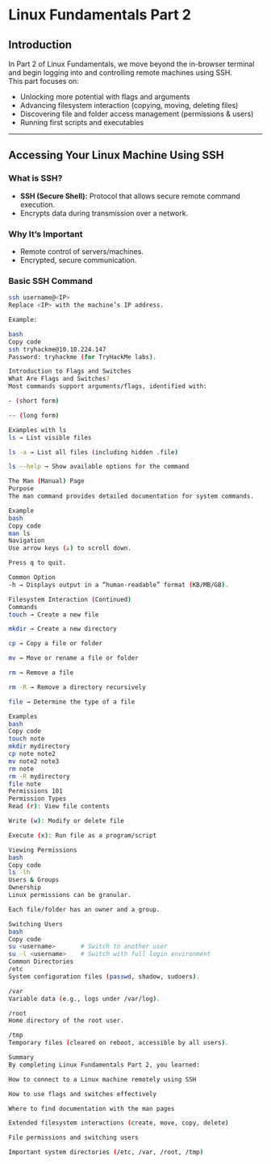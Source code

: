 # Linux Fundamentals Part 2

## Introduction
In Part 2 of Linux Fundamentals, we move beyond the in-browser terminal and begin logging into and controlling remote machines using SSH.  
This part focuses on:
- Unlocking more potential with flags and arguments
- Advancing filesystem interaction (copying, moving, deleting files)
- Discovering file and folder access management (permissions & users)
- Running first scripts and executables

---

## Accessing Your Linux Machine Using SSH

### What is SSH?
- **SSH (Secure Shell):** Protocol that allows secure remote command execution.
- Encrypts data during transmission over a network.

### Why It’s Important
- Remote control of servers/machines.
- Encrypted, secure communication.

### Basic SSH Command
```bash
ssh username@<IP>
Replace <IP> with the machine’s IP address.

Example:

bash
Copy code
ssh tryhackme@10.10.224.147
Password: tryhackme (for TryHackMe labs).

Introduction to Flags and Switches
What Are Flags and Switches?
Most commands support arguments/flags, identified with:

- (short form)

-- (long form)

Examples with ls
ls → List visible files

ls -a → List all files (including hidden .file)

ls --help → Show available options for the command

The Man (Manual) Page
Purpose
The man command provides detailed documentation for system commands.

Example
bash
Copy code
man ls
Navigation
Use arrow keys (↓) to scroll down.

Press q to quit.

Common Option
-h → Displays output in a “human-readable” format (KB/MB/GB).

Filesystem Interaction (Continued)
Commands
touch → Create a new file

mkdir → Create a new directory

cp → Copy a file or folder

mv → Move or rename a file or folder

rm → Remove a file

rm -R → Remove a directory recursively

file → Determine the type of a file

Examples
bash
Copy code
touch note
mkdir mydirectory
cp note note2
mv note2 note3
rm note
rm -R mydirectory
file note
Permissions 101
Permission Types
Read (r): View file contents

Write (w): Modify or delete file

Execute (x): Run file as a program/script

Viewing Permissions
bash
Copy code
ls -lh
Users & Groups
Ownership
Linux permissions can be granular.

Each file/folder has an owner and a group.

Switching Users
bash
Copy code
su <username>       # Switch to another user
su -l <username>    # Switch with full login environment
Common Directories
/etc
System configuration files (passwd, shadow, sudoers).

/var
Variable data (e.g., logs under /var/log).

/root
Home directory of the root user.

/tmp
Temporary files (cleared on reboot, accessible by all users).

Summary
By completing Linux Fundamentals Part 2, you learned:

How to connect to a Linux machine remotely using SSH

How to use flags and switches effectively

Where to find documentation with the man pages

Extended filesystem interactions (create, move, copy, delete)

File permissions and switching users

Important system directories (/etc, /var, /root, /tmp)
